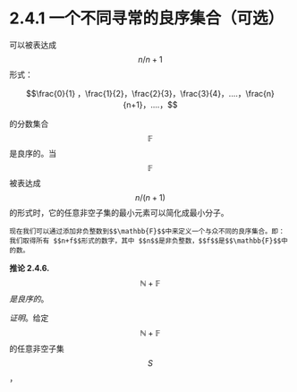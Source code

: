 # 2.4.1 一个不同寻常的良序集合（可选）

可以被表达成 $$n/n+1$$形式：

 $$\frac{0}{1} ，\frac{1}{2}，\frac{2}{3}，\frac{3}{4}，....，\frac{n}{n+1}，....，$$

的分数集合$$\mathbb{F}$$是良序的。当$$\mathbb{F}$$被表达成 $$n/(n+1)$$的形式时，它的任意非空子集的最小元素可以简化成最小分子。

    现在我们可以通过添加非负整数到$$\mathbb{F}$$中来定义一个与众不同的良序集合。即：我们取得所有 $$n+f$$形式的数字，其中 $$n$$是非负整数，$$f$$是$$\mathbb{F}$$中的数。







**推论 2.4.6.** $$\mathbb{N}+\mathbb{F}$$_是良序的_。 

_证明_。给定$$\mathbb{N}+\mathbb{F}$$的任意非空子集 $$S$$， 

